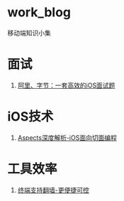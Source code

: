 # work_blog
移动端知识小集

# 面试
1. [阿里、字节：一套高效的iOS面试题
](https://juejin.im/post/5e397ccaf265da570b3f1b02)

# iOS技术
1. [Aspects深度解析-iOS面向切面编程
](https://juejin.im/post/5e13c4366fb9a047f42e6406)

# 工具效率
1. [终端支持翻墙-更便捷可控
](https://juejin.im/post/5e127308e51d4541360ac518)